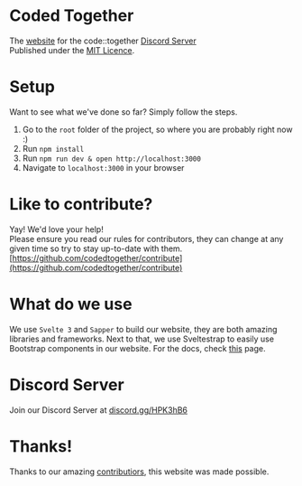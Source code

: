 # Coded Together
The [website](https://together.codes) for the code::together [Discord Server](https://discordapp.com/invite/HPK3hB6)<br>
Published under the [MIT Licence](https://github.com/codedtogether/web/blob/master/LICENSE).

# Setup
Want to see what we've done so far? Simply follow the steps.
1. Go to the `root` folder of the project, so where you are probably right now :)
2. Run `npm install`
3. Run `npm run dev & open http://localhost:3000`
4. Navigate to `localhost:3000` in your browser


# Like to contribute?
Yay! We'd love your help!<br>
Please ensure you read our rules for contributors, they can change at any given time so try to stay up-to-date with them.
[https://github.com/codedtogether/contribute](https://github.com/codedtogether/contribute)

# What do we use
We use `Svelte 3` and `Sapper` to build our website, they are both amazing libraries and frameworks.
Next to that, we use Sveltestrap to easily use Bootstrap components in our website. For the docs, check [this](https://bestguy.github.io/sveltestrap/) page.


# Discord Server
Join our Discord Server at [discord.gg/HPK3hB6](https://discordapp.com/invite/HPK3hB6)

# Thanks!
Thanks to our amazing [contributiors](https://github.com/codedtogether/web/graphs/contributors), this website was made possible.
